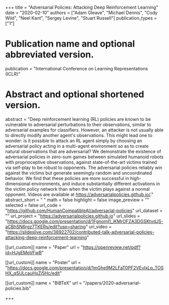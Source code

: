 +++
title = "Adversarial Policies: Attacking Deep Reinforcement Learning"
date = "2020-02-10"
authors = ["Adam Gleave", "Michael Dennis", "Cody Wild", "Neel Kant", "Sergey Levine", "Stuart Russell"]
publication_types = ["1"]
# Publication name and optional abbreviated version.
publication = "International Conference on Learning Representations (ICLR)"

# Abstract and optional shortened version.
abstract = "Deep reinforcement learning (RL) policies are known to be vulnerable to adversarial perturbations to their observations, similar to adversarial examples for classifiers. However, an attacker is not usually able to directly modify another agent's observations. This might lead one to wonder: is it possible to attack an RL agent simply by choosing an adversarial policy acting in a multi-agent environment so as to create natural observations that are adversarial? We demonstrate the existence of adversarial policies in zero-sum games between simulated humanoid robots with proprioceptive observations, against state-of-the-art victims trained via self-play to be robust to opponents. The adversarial policies reliably win against the victims but generate seemingly random and uncoordinated behavior. We find that these policies are more successful in high-dimensional environments, and induce substantially different activations in the victim policy network than when the victim plays against a normal opponent. Videos are available at https://adversarialpolicies.github.io/."
abstract_short = " "
math = false
highlight = false 
image_preview = ""
selected = false 
url_code = "https://github.com/HumanCompatibleAI/adversarial-policies"
url_dataset = ""
url_project = "https://adversarialpolicies.github.io"
url_slides = "https://docs.google.com/presentation/d/1FgnomI1_iKMrOFZA3DGSKtvdJS-aCBhSN6rgz7TKERs/edit?usp=sharing"
url_video = "https://slideslive.com/38922702/contributed-talk-adversarial-policies-attacking-deep-reinforcement-learning"

[[url_custom]]
name = "Paper"
url = "https://openreview.net/pdf?id=HJgEMpVFwB"

[[url_custom]]
name = "Poster"
url = "https://docs.google.com/presentation/d/1mGhe9M2LFaT0PF2VEvIxLp_TOSHX_qSULcauHxZj5Hc/edit"

[[url_custom]]
name = "BiBTeX"
url = "/papers/2020-adversarial-policies.bib"

+++
